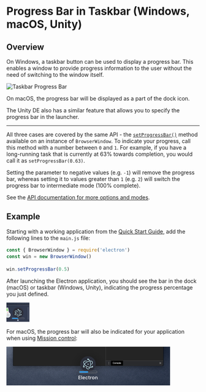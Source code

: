 # Progress Bar in Taskbar (Windows, macOS, Unity)

## Overview

On Windows, a taskbar button can be used to display a progress bar. This enables
a window to provide progress information to the user without the need of switching to
the window itself.

![Taskbar Progress Bar][taskbar-progress-image]

On macOS, the progress bar will be displayed as a part of the dock icon.

The Unity DE also has a similar feature that allows you to specify the progress
bar in the launcher.

----

All three cases are covered by the same API - the
[`setProgressBar()`][setprogressbar] method available on an instance of
`BrowserWindow`. To indicate your progress, call this method with a number
between `0` and `1`. For example, if you have a long-running task that is
currently at 63% towards completion, you would call it as
`setProgressBar(0.63)`.

Setting the parameter to negative values (e.g. `-1`) will remove the progress
bar, whereas setting it to values greater than `1` (e.g. `2`) will switch the
progress bar to intermediate mode (100% complete).

See the [API documentation for more options and modes][setprogressbar].

## Example

Starting with a working application from the
[Quick Start Guide](quick-start.md), add the following lines to the
`main.js` file:

```javascript
const { BrowserWindow } = require('electron')
const win = new BrowserWindow()

win.setProgressBar(0.5)
```

After launching the Electron application, you should see the bar in
the dock (macOS) or taskbar (Windows, Unity), indicating the progress
percentage you just defined.

![macOS dock progress bar](../images/dock-progress-bar.png)

For macOS, the progress bar will also be indicated for your application
when using [Mission control](https://support.apple.com/en-us/HT204100):

![Mission Control Progress Bar](../images/mission-control-progress-bar.png)

[taskbar-progress-image]: https://cloud.githubusercontent.com/assets/639601/5081682/16691fda-6f0e-11e4-9676-49b6418f1264.png
[setprogressbar]: ../api/browser-window.md#winsetprogressbarprogress
